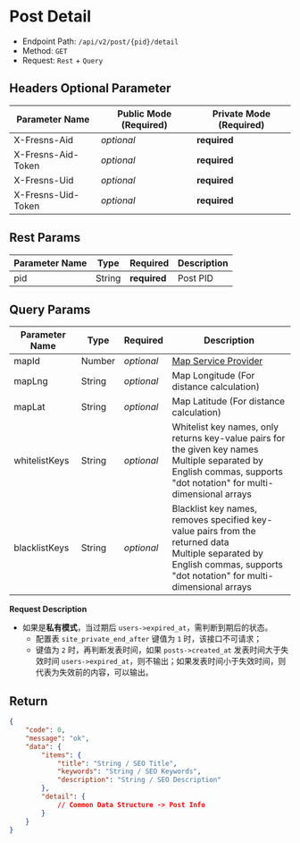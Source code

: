 # Post Detail

- Endpoint Path: `/api/v2/post/{pid}/detail`
- Method: `GET`
- Request: `Rest` + `Query`

## Headers Optional Parameter

| Parameter Name | Public Mode (Required) | Private Mode (Required) |
| --- | --- | --- |
| X-Fresns-Aid | *optional* | **required** |
| X-Fresns-Aid-Token | *optional* | **required** |
| X-Fresns-Uid | *optional* | **required** |
| X-Fresns-Uid-Token | *optional* | **required** |

## Rest Params

| Parameter Name | Type | Required | Description |
| --- | --- | --- | --- |
| pid | String | **required** | Post PID |

## Query Params

| Parameter Name | Type | Required | Description |
| --- | --- | --- | --- |
| mapId | Number | *optional* | [Map Service Provider](../../database/dictionary/maps.md) |
| mapLng | String | *optional* | Map Longitude (For distance calculation) |
| mapLat | String | *optional* | Map Latitude (For distance calculation) |
| whitelistKeys | String | *optional* | Whitelist key names, only returns key-value pairs for the given key names<br>Multiple separated by English commas, supports "dot notation" for multi-dimensional arrays |
| blacklistKeys | String | *optional* | Blacklist key names, removes specified key-value pairs from the returned data<br>Multiple separated by English commas, supports "dot notation" for multi-dimensional arrays |

**Request Description**

- 如果是**私有模式**，当过期后 `users->expired_at`，需判断到期后的状态。
    - 配置表 `site_private_end_after` 键值为 `1` 时，该接口不可请求；
    - 键值为 `2` 时，再判断发表时间，如果 `posts->created_at` 发表时间大于失效时间 `users->expired_at`，则不输出；如果发表时间小于失效时间，则代表为失效前的内容，可以输出。

## Return

```json
{
    "code": 0,
    "message": "ok",
    "data": {
        "items": {
            "title": "String / SEO Title",
            "keywords": "String / SEO Keywords",
            "description": "String / SEO Description"
        },
        "detail": {
            // Common Data Structure -> Post Info
        }
    }
}
```
